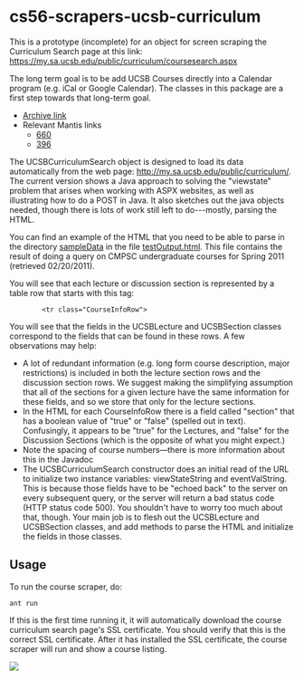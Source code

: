 # cs56-scrapers-ucsb-curriculum

This is a prototype (incomplete) for an object for screen scraping the Curriculum Search page at this link: https://my.sa.ucsb.edu/public/curriculum/coursesearch.aspx

The long term goal is to be add UCSB Courses directly into a Calendar program (e.g. iCal or Google Calendar). The classes in this package are a first step towards that long-term goal.

* [Archive link](https://foo.cs.ucsb.edu/cs56/issues/0000660/)
* Relevant Mantis links
	* [660](https://foo.cs.ucsb.edu/56mantis/view.php?id=660)
	* [396](https://foo.cs.ucsb.edu/56mantis/view.php?id=396)


The UCSBCurriculumSearch object is designed to load its data automatically from the web page: http://my.sa.ucsb.edu/public/curriculum/. The current version shows a Java approach to solving the "viewstate" problem that arises when working with ASPX websites, as well as illustrating how to do a POST in Java. It also sketches out the java objects needed, though there is lots of work still left to do---mostly, parsing the HTML.

You can find an example of the HTML that you need to be able to parse in the directory [sampleData](https://github.com/UCSB-CS56-Projects/cs56-scrapers-ucsb-curriculum/tree/master/sampleData) in the file [testOutput.html](https://raw.github.com/UCSB-CS56-Projects/cs56-scrapers-ucsb-curriculum/master/sampleData/testOutput.html). This file contains the result of doing a query on CMPSC undergraduate courses for Spring 2011 (retrieved 02/20/2011).

You will see that each lecture or discussion section is represented by a table row that starts with this tag:

			<tr class="CourseInfoRow">
	
You will see that the fields in the UCSBLecture and UCSBSection classes correspond to the fields that can be found in these rows. A few observations may help:

* A lot of redundant information (e.g. long form course description, major restrictions) is included in both the lecture section rows and the discussion section rows. We suggest making the simplifying assumption that all of the sections for a given lecture have the same information for these fields, and so we store that only for the lecture sections.
* In the HTML for each CourseInfoRow there is a field called "section" that has a boolean value of "true" or "false" (spelled out in text). Confusingly, it appears to be "true" for the Lectures, and "false" for the Discussion Sections (which is the opposite of what you might expect.)
* Note the spacing of course numbers—there is more information about this in the Javadoc
* The UCSBCurriculumSearch constructor does an initial read of the URL to initialize two instance variables: viewStateString and eventValString. This is because those fields have to be "echoed back" to the server on every subsequent query, or the server will return a bad status code (HTTP status code 500). You shouldn't have to worry too much about that, though. Your main job is to flesh out the UCSBLecture and UCSBSection classes, and add methods to parse the HTML and initialize the fields in those classes.

## Usage

To run the course scraper, do:

	ant run

If this is the first time running it, it will automatically download the course curriculum search page's SSL certificate. You should verify that this is the correct SSL certificate. After it has installed the SSL certificate, the course scraper will run and show a course listing.

![](http://imgur.com/SZbSO5C.png)
